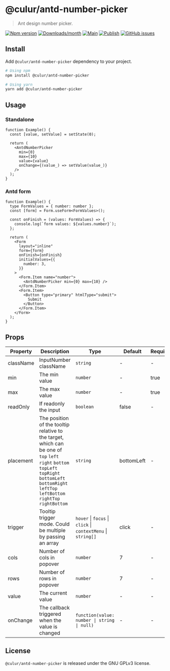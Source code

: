 # @culur/antd-number-picker

> Ant design number picker.

[![Npm version](https://img.shields.io/npm/v/@culur/antd-number-picker.svg)](https://www.npmjs.com/package/@culur/antd-number-picker)
[![Downloads/month](https://img.shields.io/npm/dm/@culur/antd-number-picker.svg)](http://www.npmtrends.com/@culur/antd-number-picker)
[![Main](https://github.com/culur/antd-number-picker/actions/workflows/main.yml/badge.svg)](https://github.com/culur/antd-number-picker/actions/workflows/main.yml)
[![Publish](https://github.com/culur/antd-number-picker/actions/workflows/publish.yml/badge.svg)](https://github.com/culur/antd-number-picker/actions/workflows/publish.yml)
[![GitHub issues](https://img.shields.io/github/issues/culur/antd-number-picker)](https://github.com/culur/antd-number-picker/issues)

## Install

Add `@culur/antd-number-picker` dependency to your project.

```bash
# Using npm
npm install @culur/antd-number-picker

# Using yarn
yarn add @culur/antd-number-picker
```

## Usage

### Standalone

```tsx
function Example() {
  const [value, setValue] = setState(0);

  return (
    <AntdNumberPicker
      min={0}
      max={10}
      value={value}
      onChange={(value_) => setValue(value_)}
    />
  );
}
```

### Antd form

```tsx
function Example() {
  type FormValues = { number: number };
  const [form] = Form.useForm<FormValues>();

  const onFinish = (values: FormValues) => {
    console.log(`form values: ${values.number}`);
  };

  return (
    <Form
      layout="inline"
      form={form}
      onFinish={onFinish}
      initialValues={{
        number: 3,
      }}
    >
      <Form.Item name="number">
        <AntdNumberPicker min={0} max={10} />
      </Form.Item>
      <Form.Item>
        <Button type="primary" htmlType="submit">
          Submit
        </Button>
      </Form.Item>
    </Form>
  );
}
```

## Props

| Property  | Description                                                                                                                                                                                           | Type                                                         | Default    | Required |
| --------- | ----------------------------------------------------------------------------------------------------------------------------------------------------------------------------------------------------- | ------------------------------------------------------------ | ---------- | -------- |
| className | InputNumber className                                                                                                                                                                                 | `string`                                                     | -          | -        |
| min       | The min value                                                                                                                                                                                         | `number`                                                     | -          | true     |
| max       | The max value                                                                                                                                                                                         | `number`                                                     | -          | true     |
| readOnly  | If readonly the input                                                                                                                                                                                 | `boolean`                                                    | false      | -        |
| placement | The position of the tooltip relative to the target, which can be one of `top` `left` `right` `bottom` `topLeft` `topRight` `bottomLeft` `bottomRight` `leftTop` `leftBottom` `rightTop` `rightBottom` | `string`                                                     | bottomLeft | -        |
| trigger   | Tooltip trigger mode. Could be multiple by passing an array                                                                                                                                           | `hover` \| `focus` \| `click` \| `contextMenu` \| `string[]` | click      | -        |
| cols      | Number of cols in popover                                                                                                                                                                             | `number`                                                     | 7          | -        |
| rows      | Number of rows in popover                                                                                                                                                                             | `number`                                                     | 7          | -        |
| value     | The current value                                                                                                                                                                                     | `number`                                                     | -          | -        |
| onChange  | The callback triggered when the value is changed                                                                                                                                                      | `function(value: number \| string \| null)`                  | -          | -        |

## License

`@culur/antd-number-picker` is released under the GNU GPLv3 license.
